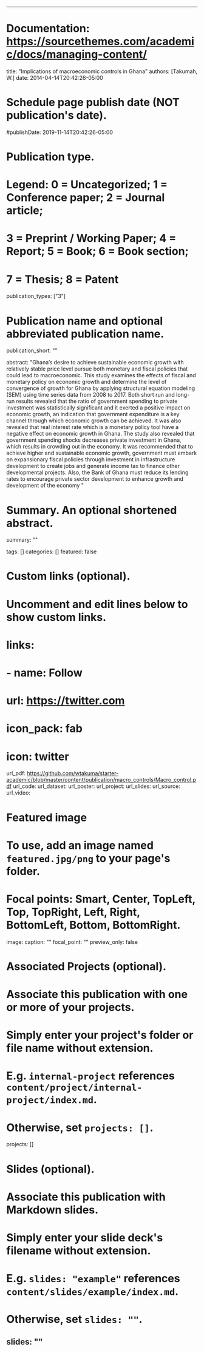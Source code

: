 
---
# Documentation: https://sourcethemes.com/academic/docs/managing-content/

title: "Implications of macroeconomic controls in Ghana"
authors: [Takumah, W.]
date: 2014-04-14T20:42:26-05:00

# Schedule page publish date (NOT publication's date).
#publishDate: 2019-11-14T20:42:26-05:00

# Publication type.
# Legend: 0 = Uncategorized; 1 = Conference paper; 2 = Journal article;
# 3 = Preprint / Working Paper; 4 = Report; 5 = Book; 6 = Book section;
# 7 = Thesis; 8 = Patent
publication_types: ["3"]

# Publication name and optional abbreviated publication name.


publication_short: ""

abstract: "Ghana’s desire to achieve sustainable economic growth with relatively stable price
level pursue both monetary and fiscal policies that could lead to macroeconomic. This
study examines the effects of fiscal and monetary policy on economic growth and
determine the level of convergence of growth for Ghana by applying structural equation
modeling (SEM) using time series data from 2008 to 2017. Both short run and long-run
results revealed that the ratio of government spending to private investment was
statistically significant and it exerted a positive impact on economic growth, an indication
that government expenditure is a key channel through which economic growth can be
achieved. It was also revealed that real interest rate which is a monetary policy tool have a
negative effect on economic growth in Ghana. The study also revealed that government
spending shocks decreases private investment in Ghana, which results in crowding out in
the economy. It was recommended that to achieve higher and sustainable economic growth,
government must embark on expansionary fiscal policies through investment in
infrastructure development to create jobs and generate income tax to finance other
developmental projects. Also, the Bank of Ghana must reduce its lending rates to
encourage private sector development to enhance growth and development of the economy
"

# Summary. An optional shortened abstract.
summary: ""

tags: []
categories: []
featured: false

# Custom links (optional).
#   Uncomment and edit lines below to show custom links.
# links:
# - name: Follow
#   url: https://twitter.com
#   icon_pack: fab
#   icon: twitter

url_pdf: https://github.com/wtakuma/starter-academic/blob/master/content/publication/macro_controls/Macro_control.pdf
url_code:
url_dataset:
url_poster:
url_project:
url_slides:
url_source:
url_video:

# Featured image
# To use, add an image named `featured.jpg/png` to your page's folder. 
# Focal points: Smart, Center, TopLeft, Top, TopRight, Left, Right, BottomLeft, Bottom, BottomRight.
image:
  caption: ""
  focal_point: ""
  preview_only: false

# Associated Projects (optional).
#   Associate this publication with one or more of your projects.
#   Simply enter your project's folder or file name without extension.
#   E.g. `internal-project` references `content/project/internal-project/index.md`.
#   Otherwise, set `projects: []`.
projects: []

# Slides (optional).
#   Associate this publication with Markdown slides.
#   Simply enter your slide deck's filename without extension.
#   E.g. `slides: "example"` references `content/slides/example/index.md`.
#   Otherwise, set `slides: ""`.
slides: ""
---
